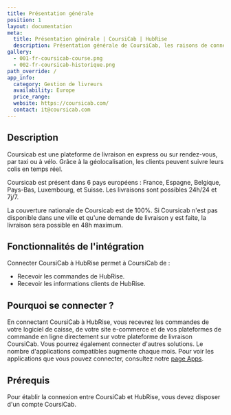 ```yaml
---
title: Présentation générale
position: 1
layout: documentation
meta:
  title: Présentation générale | CoursiCab | HubRise
  description: Présentation générale de CoursiCab, les raisons de connecter votre caisse à HubRise et liste des fonctionnalités de l'intégration avec HubRise.
gallery:
  - 001-fr-coursicab-course.png
  - 002-fr-coursicab-historique.png
path_override: /
app_info:
  category: Gestion de livreurs
  availability: Europe
  price_range:
  website: https://coursicab.com/
  contact: it@coursicab.com
---
```


## Description

Coursicab est une plateforme de livraison en express ou sur rendez-vous, par taxi ou à vélo. Grâce à la géolocalisation, les clients peuvent suivre leurs colis en temps réel.

Coursicab est présent dans 6 pays européens : France, Espagne, Belgique, Pays-Bas, Luxembourg, et Suisse. Les livraisons sont possibles 24h/24 et 7j/7.

La couverture nationale de Coursicab est de 100%. Si Coursicab n'est pas disponible dans une ville et qu'une demande de livraison y est faite, la livraison sera possible en 48h maximum.

## Fonctionnalités de l'intégration

Connecter CoursiCab à HubRise permet à CoursiCab de :

- Recevoir les commandes de HubRise.
- Recevoir les informations clients de HubRise.

## Pourquoi se connecter ?

En connectant CoursiCab à HubRise, vous recevrez les commandes de votre logiciel de caisse, de votre site e-commerce et de vos plateformes de commande en ligne directement sur votre plateforme de livraison CoursiCab. Vous pourrez également connecter d'autres solutions. Le nombre d'applications compatibles augmente chaque mois. Pour voir les applications que vous pouvez connecter, consultez notre [page Apps](/apps).

## Prérequis

Pour établir la connexion entre CoursiCab et HubRise, vous devez disposer d'un compte CoursiCab.